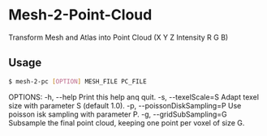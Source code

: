 # Mesh-2-Point-Cloud
Transform Mesh and Atlas into Point Cloud (X Y Z Intensity R G B)

## Usage
```bash
$ mesh-2-pc [OPTION] MESH_FILE PC_FILE
```
OPTIONS:
 -h, --help                   Print this help anq quit.
 -s, --texelScale=S           Adapt texel size with parameter S (default 1.0).
 -p, --poissonDiskSampling=P  Use poisson isk sampling with parameter P.
 -g, --gridSubSampling=G      Subsample the final point cloud, keeping one point per voxel of size G.
 
